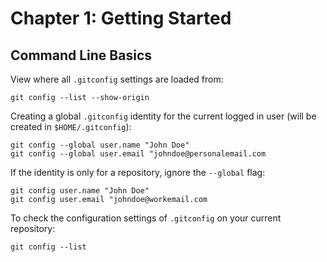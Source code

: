 # Chapter 1: Getting Started

## Command Line Basics

View where all `.gitconfig` settings are loaded from:

```shell
git config --list --show-origin
```

Creating a global `.gitconfig` identity for the current logged in user (will be created in `$HOME/.gitconfig`):

```shell
git config --global user.name "John Doe"
git config --global user.email "johndoe@personalemail.com
```

If the identity is only for a repository, ignore the `--global` flag:

```shell
git config user.name "John Doe"
git config user.email "johndoe@workemail.com
```

To check the configuration settings of `.gitconfig` on your current repository:

```shell
git config --list
```
